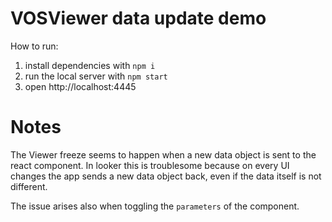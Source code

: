 # VOSViewer data update demo

How to run:

1. install dependencies with `npm i`
2. run the local server with `npm start`
3. open http://localhost:4445

# Notes

The Viewer freeze seems to happen when a new data object is sent to the react component. In looker this is troublesome because on every UI changes the app sends a new data object back, even if the data itself is not different.

The issue arises also when toggling the `parameters` of the component.
